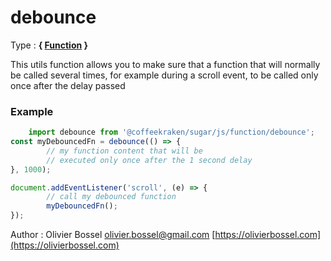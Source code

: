# debounce

<!-- @namespace: sugar.js.function.debounce -->

Type : **{ [Function](https://developer.mozilla.org/fr/docs/Web/JavaScript/Reference/Objets_globaux/Function) }**


This utils function allows you to make sure that a function that will normally be called
several times, for example during a scroll event, to be called only once after
the delay passed


### Example
```js
	import debounce from '@coffeekraken/sugar/js/function/debounce';
const myDebouncedFn = debounce(() => {
		// my function content that will be
		// executed only once after the 1 second delay
}, 1000);

document.addEventListener('scroll', (e) => {
		// call my debounced function
		myDebouncedFn();
});
```
Author : Olivier Bossel [olivier.bossel@gmail.com](mailto:olivier.bossel@gmail.com) [https://olivierbossel.com](https://olivierbossel.com)